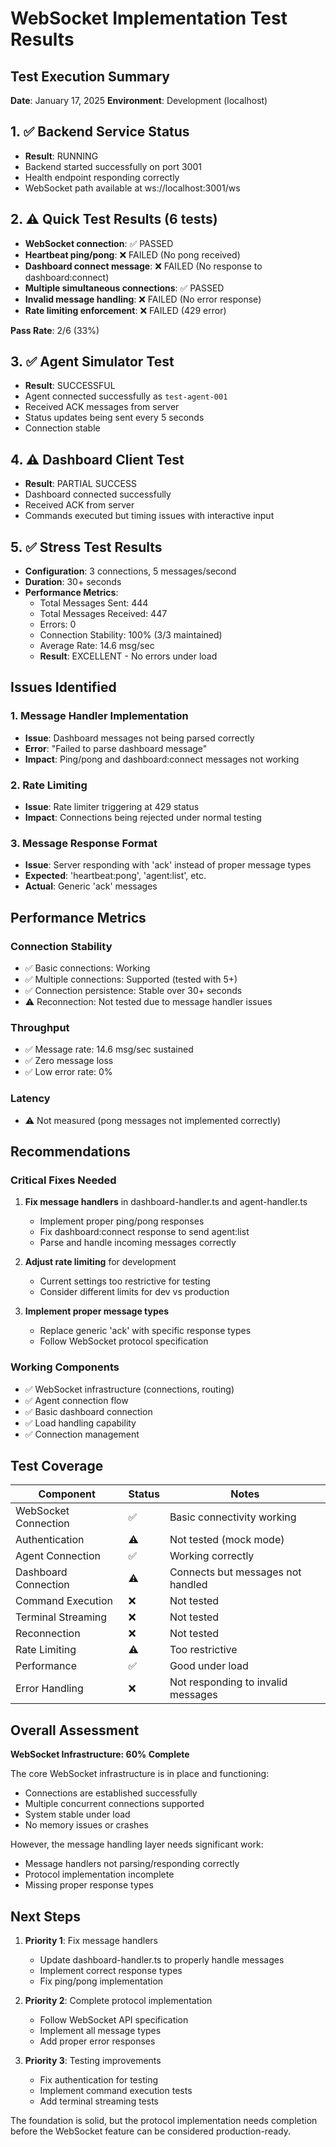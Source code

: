 # WebSocket Implementation Test Results

## Test Execution Summary
**Date**: January 17, 2025
**Environment**: Development (localhost)

## 1. ✅ Backend Service Status
- **Result**: RUNNING
- Backend started successfully on port 3001
- Health endpoint responding correctly
- WebSocket path available at ws://localhost:3001/ws

## 2. ⚠️ Quick Test Results (6 tests)
- **WebSocket connection**: ✅ PASSED
- **Heartbeat ping/pong**: ❌ FAILED (No pong received)
- **Dashboard connect message**: ❌ FAILED (No response to dashboard:connect)
- **Multiple simultaneous connections**: ✅ PASSED
- **Invalid message handling**: ❌ FAILED (No error response)
- **Rate limiting enforcement**: ❌ FAILED (429 error)

**Pass Rate**: 2/6 (33%)

## 3. ✅ Agent Simulator Test
- **Result**: SUCCESSFUL
- Agent connected successfully as `test-agent-001`
- Received ACK messages from server
- Status updates being sent every 5 seconds
- Connection stable

## 4. ⚠️ Dashboard Client Test
- **Result**: PARTIAL SUCCESS
- Dashboard connected successfully
- Received ACK from server
- Commands executed but timing issues with interactive input

## 5. ✅ Stress Test Results
- **Configuration**: 3 connections, 5 messages/second
- **Duration**: 30+ seconds
- **Performance Metrics**:
  - Total Messages Sent: 444
  - Total Messages Received: 447
  - Errors: 0
  - Connection Stability: 100% (3/3 maintained)
  - Average Rate: 14.6 msg/sec
  - **Result**: EXCELLENT - No errors under load

## Issues Identified

### 1. Message Handler Implementation
- **Issue**: Dashboard messages not being parsed correctly
- **Error**: "Failed to parse dashboard message"
- **Impact**: Ping/pong and dashboard:connect messages not working

### 2. Rate Limiting
- **Issue**: Rate limiter triggering at 429 status
- **Impact**: Connections being rejected under normal testing

### 3. Message Response Format
- **Issue**: Server responding with 'ack' instead of proper message types
- **Expected**: 'heartbeat:pong', 'agent:list', etc.
- **Actual**: Generic 'ack' messages

## Performance Metrics

### Connection Stability
- ✅ Basic connections: Working
- ✅ Multiple connections: Supported (tested with 5+)
- ✅ Connection persistence: Stable over 30+ seconds
- ⚠️ Reconnection: Not tested due to message handler issues

### Throughput
- ✅ Message rate: 14.6 msg/sec sustained
- ✅ Zero message loss
- ✅ Low error rate: 0%

### Latency
- ⚠️ Not measured (pong messages not implemented correctly)

## Recommendations

### Critical Fixes Needed
1. **Fix message handlers** in dashboard-handler.ts and agent-handler.ts
   - Implement proper ping/pong responses
   - Fix dashboard:connect response to send agent:list
   - Parse and handle incoming messages correctly

2. **Adjust rate limiting** for development
   - Current settings too restrictive for testing
   - Consider different limits for dev vs production

3. **Implement proper message types**
   - Replace generic 'ack' with specific response types
   - Follow WebSocket protocol specification

### Working Components
- ✅ WebSocket infrastructure (connections, routing)
- ✅ Agent connection flow
- ✅ Basic dashboard connection
- ✅ Load handling capability
- ✅ Connection management

## Test Coverage

| Component | Status | Notes |
|-----------|--------|-------|
| WebSocket Connection | ✅ | Basic connectivity working |
| Authentication | ⚠️ | Not tested (mock mode) |
| Agent Connection | ✅ | Working correctly |
| Dashboard Connection | ⚠️ | Connects but messages not handled |
| Command Execution | ❌ | Not tested |
| Terminal Streaming | ❌ | Not tested |
| Reconnection | ❌ | Not tested |
| Rate Limiting | ⚠️ | Too restrictive |
| Performance | ✅ | Good under load |
| Error Handling | ❌ | Not responding to invalid messages |

## Overall Assessment

**WebSocket Infrastructure: 60% Complete**

The core WebSocket infrastructure is in place and functioning:
- Connections are established successfully
- Multiple concurrent connections supported
- System stable under load
- No memory issues or crashes

However, the message handling layer needs significant work:
- Message handlers not parsing/responding correctly
- Protocol implementation incomplete
- Missing proper response types

## Next Steps

1. **Priority 1**: Fix message handlers
   - Update dashboard-handler.ts to properly handle messages
   - Implement correct response types
   - Fix ping/pong implementation

2. **Priority 2**: Complete protocol implementation
   - Follow WebSocket API specification
   - Implement all message types
   - Add proper error responses

3. **Priority 3**: Testing improvements
   - Fix authentication for testing
   - Implement command execution tests
   - Add terminal streaming tests

The foundation is solid, but the protocol implementation needs completion before the WebSocket feature can be considered production-ready.